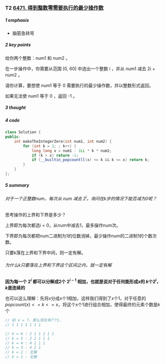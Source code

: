 ### T2 [6471. 得到整数零需要执行的最少操作数](https://leetcode.cn/problems/minimum-operations-to-make-the-integer-zero/)

##### 1 emphasis

* 脑筋急转弯

  

##### 2 key points

给你两个整数：num1 和 num2 。

在一步操作中，你需要从范围 [0, 60] 中选出一个整数 i ，并从 num1 减去 2i + num2 。

请你计算，要想使 num1 等于 0 需要执行的最少操作数，并以整数形式返回。

如果无法使 num1 等于 0 ，返回 -1 。



##### 3 thought



##### 4 code

```cpp
class Solution {
public:
    int makeTheIntegerZero(int num1, int num2) {
        for (int k = 1; ; k++) {
            long long x = num1 - 1LL * k * num2;
            if (k > x) return -1;
            if (__builtin_popcountll(x) <= k && k <= x) return k;
        }
    }
};

```



##### 5 summary

###### 对于一个正整数num，每次从 num 减去 $2^i$。询问在k步的情况下能否减为0呢？

思考操作的上界和下界是多少？

上界即为每次都选i = 0，从num中减去1，最多操作num次。

下界即为每次都把num二进制为1的位数消掉，最少操作num的二进制1的个数次数。

只要k落在上界和下界中间，则一定有解。



###### 为什么k只要落在上界和下界这个区间之内，就一定有解

**因为每一个 $2^i$ 都可以分解成$2$个 $2^{i-1}$ 相加，也就是说对于任何能形成$x$的 $k$个$2^i$，$k$是连续的**

也可以这么理解：先将$x$分成$x$个$1$相加，这样我们得到了$x$个1，对于任意的$popcount(x) <= k <= x$，将这个$x$个1进行组合相加，使得最终的元素个数是$k$个

```cpp
// 如 x = 7，那么现在有7个1，
// 1 1 1 1 1 1 1

// k = 6 : 2 1 1 1 1 1
// k = 5 : 2 2 1 1 1
// k = 4 : 4 1 1 1
// k = 3 : 4 2 1 
// k = 2 : 无解
// k = 1 : 无解
```




